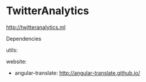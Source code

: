 TwitterAnalytics
================

http://twitteranalytics.ml

Dependencies

utils:

website:
- angular-translate: http://angular-translate.github.io/
